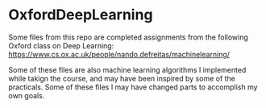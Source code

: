 # OxfordDeepLearning

Some files from this repo are completed assignments from the following Oxford class on Deep Learning: https://www.cs.ox.ac.uk/people/nando.defreitas/machinelearning/

Some of these files are also machine learning algorithms I implemented while takign the course, and may have been inspired by some of the practicals. 
Some of these files I may have changed parts to accomplish my own goals.
